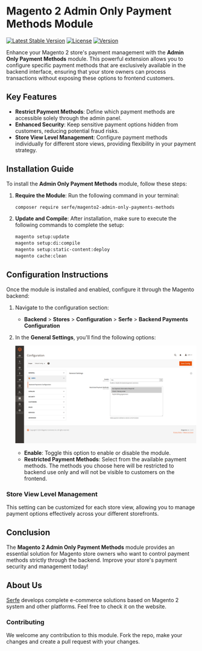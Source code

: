 # Magento 2 Admin Only Payment Methods Module

[![Latest Stable Version](http://poser.pugx.org/serfe/magento2-admin-only-payments-methods/v/stable)](https://packagist.org/packages/serfe/magento2-admin-only-payments-methods)
[![License](https://poser.pugx.org/serfe/magento2-admin-only-payments-methods/license)](https://packagist.org/packages/serfe/magento2-admin-only-payments-methods)
[![Version](https://poser.pugx.org/serfe/magento2-admin-only-payments-methods/version)](https://packagist.org/packages/serfe/magento2-admin-only-payments-methods)

Enhance your Magento 2 store's payment management with the **Admin Only Payment Methods** module. This powerful extension allows you to configure specific payment methods that are exclusively available in the backend interface, ensuring that your store owners can process transactions without exposing these options to frontend customers.

## Key Features

- **Restrict Payment Methods**: Define which payment methods are accessible solely through the admin panel.
- **Enhanced Security**: Keep sensitive payment options hidden from customers, reducing potential fraud risks.
- **Store View Level Management**: Configure payment methods individually for different store views, providing flexibility in your payment strategy.

## Installation Guide

To install the **Admin Only Payment Methods** module, follow these steps:

1. **Require the Module**:
   Run the following command in your terminal:

   ```bash
   composer require serfe/magento2-admin-only-payments-methods
   ```

2. **Update and Compile**:
   After installation, make sure to execute the following commands to complete the setup:

   ```bash
   magento setup:update
   magento setup:di:compile
   magento setup:static-content:deploy
   magento cache:clean
   ```

## Configuration Instructions

Once the module is installed and enabled, configure it through the Magento backend:

1. Navigate to the configuration section:
   - **Backend** > **Stores** > **Configuration** > **Serfe** > **Backend Payments Configuration**

2. In the **General Settings**, you'll find the following options:

   ![Settings Screenshot](docs/settings.png)

   - **Enable**: Toggle this option to enable or disable the module.
   - **Restricted Payment Methods**: Select from the available payment methods. The methods you choose here will be restricted to backend use only and will not be visible to customers on the frontend.

### Store View Level Management

This setting can be customized for each store view, allowing you to manage payment options effectively across your different storefronts.

## Conclusion

The **Magento 2 Admin Only Payment Methods** module provides an essential solution for Magento store owners who want to control payment methods strictly through the backend. Improve your store's payment security and management today!


## About Us

[Serfe](https://www.serfe.com/?utm_medium=referral_profile&utm_source=github&utm_campaign=115959) develops complete e-commerce solutions based on Magento 2 system and other platforms. Feel free to check it on the website.

### Contributing

We welcome any contribution to this module. Fork the repo, make your changes and create a pull request with your changes.
